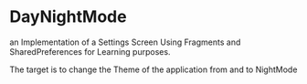# DayNightMode

an Implementation of a Settings Screen Using Fragments and SharedPreferences for Learning purposes.

The target is to change the Theme of the application from and to NightMode
